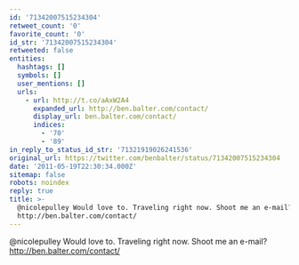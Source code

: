 ```yaml
---
id: '71342007515234304'
retweet_count: '0'
favorite_count: '0'
id_str: '71342007515234304'
retweeted: false
entities:
  hashtags: []
  symbols: []
  user_mentions: []
  urls:
    - url: http://t.co/aAxW2A4
      expanded_url: http://ben.balter.com/contact/
      display_url: ben.balter.com/contact/
      indices:
        - '70'
        - '89'
in_reply_to_status_id_str: '71321919026241536'
original_url: https://twitter.com/benbalter/status/71342007515234304
date: '2011-05-19T22:30:34.000Z'
sitemap: false
robots: noindex
reply: true
title: >-
  @nicolepulley Would love to. Traveling right now. Shoot me an e-mail?
  http://ben.balter.com/contact/
---
```


@nicolepulley Would love to. Traveling right now. Shoot me an e-mail? http://ben.balter.com/contact/